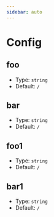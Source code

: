 ```yaml
---
sidebar: auto
---
```


# Config

## foo

- Type: `string`
- Default: `/`

## bar

- Type: `string`
- Default: `/`

## foo1

- Type: `string`
- Default: `/`

## bar1

- Type: `string`
- Default: `/`